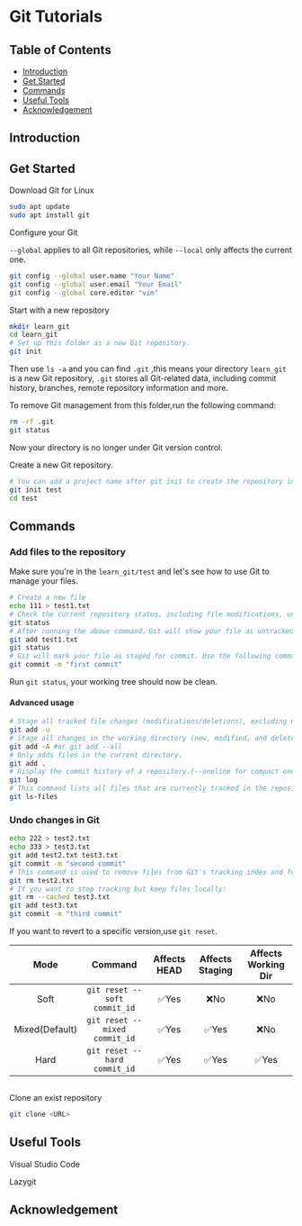 # Git Tutorials

## Table of Contents

- [Introduction](#introduction)
- [Get Started](#get-started)
- [Commands](#commands)
- [Useful Tools](#useful-tools)
- [Acknowledgement](#acknowledgement)

## Introduction

## Get Started

 Download Git for Linux

```bash
sudo apt update
sudo apt install git
```

Configure your Git

`--global` applies to all Git repositories, while `--local` only affects the current one.

```bash
git config --global user.name "Your Name"
git config --global user.email "Your Email"
git config --global core.editor "vim"
```

Start with a new repository

```bash
mkdir learn_git
cd learn_git
# Set up this folder as a new Git repository.
git init
```

Then use `ls -a` and you can find `.git` ,this means your directory `learn_git` is a new Git repository, `.git` stores all Git-related data, including commit history, branches, remote repository information and more.

To remove Git management from this folder,run the following command:

```bash
rm -rf .git
git status
```

Now your directory is no longer under Git version control.

Create a new Git repository.

```bash
# You can add a project name after git init to create the repository in a specific directory.
git init test
cd test
```

## Commands

### Add files to the repository 

Make sure you're in the `learn_git/test` and let's see how to use Git to manage your files.

```bash
# Create a new file
echo 111 > test1.txt
# Check the current repository status, including file modifications, uncommitted changes, and branch information.
git status 
# After running the above command，Git will show your file as untracked.Stage the untracked file for commit using the following command:
git add test1.txt
git status
# Git will mark your file as staged for commit. Use the following command to commit them(The text after -m serves as the commit message.):
git commit -m "first commit"
```

Run `git status`, your working tree should now be clean.

#### Advanced usage

```bash
# Stage all tracked file changes (modifications/deletions), excluding new untracked files.
git add -u
# Stage all changes in the working directory (new, modified, and deleted files).
git add -A #or git add --all
# Only adds files in the current directory.
git add .
# Display the commit history of a repository.(--oneline for compact one-line view)
git log
# This command lists all files that are currently tracked in the repository's staging area or working tree.
git ls-files
```

### Undo changes in Git

```bash
echo 222 > test2.txt
echo 333 > test3.txt
git add test2.txt test3.txt 
git commit -m "second commit"
# This command is used to remove files from Git's tracking index and from the working directory:
git rm test2.txt
# If you want to stop tracking but keep files locally:
git rm --cached test3.txt
git add test3.txt
git commit -m "third commit"
```

If you want to revert to a specific version,use `git reset`.

Mode|Command|Affects HEAD|Affects Staging|Affects Working Dir
:--:|:--:|:--:|:--:|:--:
Soft|`git reset --soft commit_id`|✅Yes|❌No|❌No
Mixed(Default)|`git reset --mixed commit_id`|✅Yes|✅Yes|❌No
Hard|`git reset --hard commit_id`|✅Yes|✅Yes|✅Yes



```bash

```
Clone an exist repository

```bash
git clone <URL>
```

## Useful Tools

Visual Studio Code

Lazygit

## Acknowledgement
